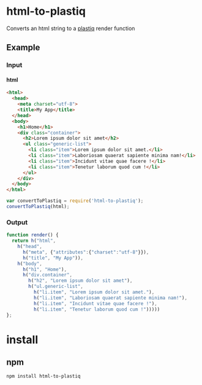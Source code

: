 # html-to-plastiq
Converts an html string to a [plastiq](https://github.com/featurist/plastiq) render function

## Example
### Input
#### html

```Html
<html>
  <head>
    <meta charset="utf-8">
    <title>My App</title>
  </head>
  <body>
    <h1>Home</h1>
    <div class="container">
      <h2>Lorem ipsum dolor sit amet</h2>
      <ul class="generic-list">
        <li class="item">Lorem ipsum dolor sit amet.</li>
        <li class="item">Laboriosam quaerat sapiente minima nam!</li>
        <li class="item">Incidunt vitae quae facere !</li>
        <li class="item">Tenetur laborum quod cum !</li>
      </ul>
    </div>
  </body>
</html>
```
```JavaScript
var convertToPlastiq = require('html-to-plastiq');
convertToPlastiq(html);
```
### Output
```JavaScript
function render() {
  return h("html",
    h("head",
      h("meta", {"attributes":{"charset":"utf-8"}}),
      h("title", "My App")),
    h("body",
      h("h1", "Home"),
      h("div.container",
        h("h2", "Lorem ipsum dolor sit amet"),
        h("ul.generic-list",
          h("li.item", "Lorem ipsum dolor sit amet."),
          h("li.item", "Laboriosam quaerat sapiente minima nam!"),
          h("li.item", "Incidunt vitae quae facere !"),
          h("li.item", "Tenetur laborum quod cum !")))))
};
```


# install

## npm

    npm install html-to-plastiq
